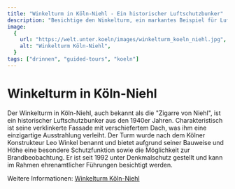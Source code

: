 ```yaml
---
title: "Winkelturm in Köln-Niehl - Ein historischer Luftschutzbunker"
description: "Besichtige den Winkelturm, ein markantes Beispiel für Luftschutzbau der 1940er Jahre in Köln-Niehl."
image:
  {
    url: "https://welt.unter.koeln/images/winkelturm_koeln_niehl.jpg",
    alt: "Winkelturm Köln-Niehl",
  }
tags: ["drinnen", "guided-tours", "koeln"]
---
```


# Winkelturm in Köln-Niehl

Der Winkelturm in Köln-Niehl, auch bekannt als die "Zigarre von Niehl", ist ein historischer Luftschutzbunker aus den 1940er Jahren. Charakteristisch ist seine verklinkerte Fassade mit verschiefertem Dach, was ihm eine einzigartige Ausstrahlung verleiht. Der Turm wurde nach dem Kölner Konstrukteur Leo Winkel benannt und bietet aufgrund seiner Bauweise und Höhe eine besondere Schutzfunktion sowie die Möglichkeit zur Brandbeobachtung. Er ist seit 1992 unter Denkmalschutz gestellt und kann im Rahmen ehrenamtlicher Führungen besichtigt werden.

Weitere Informationen: [Winkelturm Köln-Niehl](https://welt.unter.koeln/4-Winkelturm.html)
